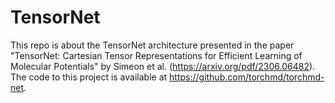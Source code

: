 # TensorNet
This repo is about the TensorNet architecture presented in the paper "TensorNet: Cartesian Tensor Representations for Efficient Learning of Molecular Potentials" by Simeon et al. (https://arxiv.org/pdf/2306.06482). The code to this project is available at https://github.com/torchmd/torchmd-net.


